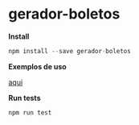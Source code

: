 # gerador-boletos

**Install**

```javascript
npm install --save gerador-boletos
```
**Exemplos de uso**

[aqui](/examples)

**Run tests**

```javascript
npm run test
```
